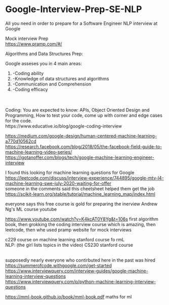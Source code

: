 # Google-Interview-Prep-SE-NLP
All you need in order to prepare for a Software Engineer NLP interview at Google

Mock interview Prep<br>
https://www.pramp.com/#/<br>

Algorithms and Data Structures Prep:

Google asseses you in 4 main areas:
<ol>
<li>-Coding ability </li>
<li>-Knowledge of data structures and algorithms </li>
<li>-Communication and Comprehension </li>
<li>-Coding efficacy</li>
</ol>
<br><br>
Coding: You are expected to know: APIs, Object Oriented Design and Programming, How to test your code, come up with corner and edge cases for the code.
<br>
https://www.educative.io/blog/google-coding-interview

https://medium.com/google-design/human-centered-machine-learning-a770d10562cd <br>
https://research.facebook.com/blog/2018/05/the-facebook-field-guide-to-machine-learning-video-series/ <br>
https://igotanoffer.com/blogs/tech/google-machine-learning-engineer-interview <br>

I found this looking for machine learning questions for Google<br>
https://leetcode.com/discuss/interview-experience/744895/google-mtv-l4-machine-learning-swe-july-2020-waiting-for-offer <br>
someone in the comments said this cheetsheet helped them get the job https://scikit-learn.org/stable/tutorial/machine_learning_map/index.html <br>

everyone says this free course is gold for preparing the inerview Andrew Ng's ML course youtube <br>

https://www.youtube.com/watch?v=K4kcAT0Y8Yg&t=106s first algorithm book, then grokking the coding interview course which is amazing, then leetcode, then whe used pramp website for mock interviews<br>

c229 course on machine learning stanford course fo rmL <br>
NLP: (the girl lists topics in the video) CS230 stanford course<br><br>

supposedly nearly everyone who contirbuted here in the past was hired https://summerofcode.withgoogle.com/get-started<br>
https://www.interviewquery.com/interview-guides/google-machine-learning-interview-questions <br>
https://www.interviewquery.com/p/python-machine-learning-interview-questions <br>

https://mml-book.github.io/book/mml-book.pdf maths for ml <br>
